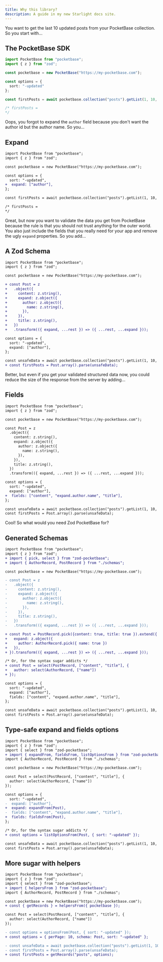 ```yaml
---
title: Why this library?
description: A guide in my new Starlight docs site.
---
```


You want to get the last 10 updated posts from your PocketBase collection. So you start with...

## The PocketBase SDK

```ts
import PocketBase from "pocketbase";
import { z } from "zod";

const pocketbase = new PocketBase("https://my-pocketbase.com");

const options = {
  sort: "-updated"
};

const firstPosts = await pocketbase.collection("posts").getList(1, 10, options);

/* firstPosts = 
*/
```

Oops, you forgot to expand the `author` field because you don't want the author id but the author name. So you...

## Expand

```diff lang="ts"
import PocketBase from "pocketbase";
import { z } from "zod";

const pocketbase = new PocketBase("https://my-pocketbase.com");

const options = {
  sort: "-updated", 
+  expand: ["author"],
};

const firstPosts = await pocketbase.collection("posts").getList(1, 10, options);

/* firstPosts = 
*/
```

Great, but now you want to validate the data you get from PocketBase because the rule is that you should not trust anything for the outer world.
You also just include the fields that you really need for your app and remove the ugly `expand` properties. So you add...

## A Zod Schema

```diff lang="ts"
import PocketBase from "pocketbase";
import { z } from "zod";

const pocketbase = new PocketBase("https://my-pocketbase.com");

+ const Post = z
+   .object({
+     content: z.string(),
+     expand: z.object({
+       author: z.object({
+         name: z.string(),
+       }),
+     }),
+     title: z.string(),
+   })
+   .transform(({ expand, ...rest }) => ({ ...rest, ...expand }));

const options = {
  sort: "-updated", 
  expand: ["author"],
};

const unsafeData = await pocketbase.collection("posts").getList(1, 10, options);
+ const firstPosts = Post.array().parse(unsafeData);
```

Better, but even if you get your validated structured data now, you could reduce the size of the response from the server by adding...

## Fields

```diff lang="ts"
import PocketBase from "pocketbase";
import { z } from "zod";

const pocketbase = new PocketBase("https://my-pocketbase.com");

const Post = z
  .object({
    content: z.string(),
    expand: z.object({
      author: z.object({
        name: z.string(),
      }),
    }),
    title: z.string(),
  })
  .transform(({ expand, ...rest }) => ({ ...rest, ...expand }));

const options = {
  sort: "-updated", 
  expand: ["author"],
+  fields: ["content", "expand.author.name", "title"],
};

const unsafeData = await pocketbase.collection("posts").getList(1, 10, options);
const firstPosts = Post.array().parse(unsafeData);
```

Cool! So what would you need Zod PocketBase for?

## Generated Schemas

```diff lang="ts"
import PocketBase from "pocketbase";
import { z } from "zod";
+ import { pick, select } from "zod-pocketbase";
+ import { AuthorRecord, PostRecord } from "./schemas";

const pocketbase = new PocketBase("https://my-pocketbase.com");

- const Post = z
-   .object({
-     content: z.string(),
-     expand: z.object({
-       author: z.object({
-         name: z.string(),
-       }),
-     }),
-     title: z.string(),
-   })
-   .transform(({ expand, ...rest }) => ({ ...rest, ...expand }));

+ const Post = PostRecord.pick({content: true, title: true }).extend({
+   expand: z.object({
+     author: AuthorRecord.pick({ name: true })
+   }),
+ }).transform(({ expand, ...rest }) => ({ ...rest, ...expand }));

/* Or, for the syntax sugar addicts */
+ const Post = select(PostRecord, ["content", "title"], {
+   author: select(AuthorRecord, ["name"])
+ });

const options = {
  sort: "-updated", 
  expand: ["author"],
  fields: ["content", "expand.author.name", "title"],
};

const unsafeData = await pocketbase.collection("posts").getList(1, 10, options);
const firstPosts = Post.array().parse(unsafeData);
```

## Type-safe expand and fields options

```diff lang="ts"
import PocketBase from "pocketbase";
import { z } from "zod";
import { select } from "zod-pocketbase";
+ import { expandFrom, fieldsFrom, listOptionsFrom } from "zod-pocketbase";
import { AuthorRecord, PostRecord } from "./schemas";

const pocketbase = new PocketBase("https://my-pocketbase.com");

const Post = select(PostRecord, ["content", "title"], {
  author: select(AuthorRecord, ["name"])
});

const options = {
  sort: "-updated", 
-  expand: ["author"],
+  expand: expandFrom(Post),
-  fields: ["content", "expand.author.name", "title"],
+  fields: fieldsFrom(Post),
};

/* Or, for the syntax sugar addicts */
+ const options = listOptionsFrom(Post, { sort: "-updated" });

const unsafeData = await pocketbase.collection("posts").getList(1, 10, options);
const firstPosts = Post.array().parse(unsafeData);
```

## More sugar with helpers

```diff lang="ts"
import PocketBase from "pocketbase";
import { z } from "zod";
import { select } from "zod-pocketbase";
+ import { helpersFrom } from "zod-pocketbase";
import { AuthorRecord, PostRecord } from "./schemas";

const pocketbase = new PocketBase("https://my-pocketbase.com");
+ const { getRecords } = helpersFrom({ pocketbase });

const Post = select(PostRecord, ["content", "title"], {
  author: select(AuthorRecord, ["name"])
});

- const options = optionsFrom(Post, { sort: "-updated" });
+ const options = { perPage: 10, schema: Post, sort: "-updated" };

- const unsafeData = await pocketbase.collection("posts").getList(1, 10, options);
- const firstPosts = Post.array().parse(unsafeData);
+ const firstPosts = getRecords("posts", options);
```
